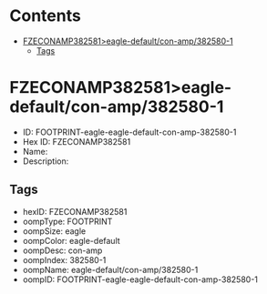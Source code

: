 



Contents
========

* [FZECONAMP382581>eagle-default/con-amp/382580-1](#fzeconamp382581eagle-defaultcon-amp382580-1)
	* [Tags](#tags)

# FZECONAMP382581>eagle-default/con-amp/382580-1

- ID: FOOTPRINT-eagle-eagle-default-con-amp-382580-1
- Hex ID: FZECONAMP382581
- Name: 
- Description: 

## Tags

- hexID: FZECONAMP382581
- oompType: FOOTPRINT
- oompSize: eagle
- oompColor: eagle-default
- oompDesc: con-amp
- oompIndex: 382580-1
- oompName: eagle-default/con-amp/382580-1
- oompID: FOOTPRINT-eagle-eagle-default-con-amp-382580-1
